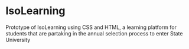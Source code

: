 # IsoLearning
Prototype of IsoLearning using CSS and HTML, a learning platform for students that are partaking in the annual selection process to enter State University
